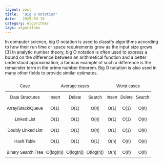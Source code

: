 ```yaml
---
layout: post
title:  "Big O notation"
date:   2025-03-19
category: Algorithms
tags: algorithms
---
```


In computer science, big O notation is used to classify algorithms according to how their run time or space requirements grow as the input size grows.[3] In analytic number theory, big O notation is often used to express a bound on the difference between an arithmetical function and a better understood approximation; a famous example of such a difference is the remainder term in the prime number theorem. Big O notation is also used in many other fields to provide similar estimates.

<style type="text/css">
.tg  {border-collapse:collapse;border-spacing:0;}
.tg td{border-style:solid;border-width:0px;font-family:Arial, sans-serif;font-size:14px;overflow:hidden;
  padding:10px 5px;word-break:normal;}
.tg th{border-style:solid;border-width:0px;font-family:Arial, sans-serif;font-size:14px;font-weight:normal;
  overflow:hidden;padding:10px 5px;word-break:normal;}
.tg .tg-zda1{border-color:inherit;font-family:Arial, Helvetica, sans-serif !important;;text-align:center;vertical-align:top}
</style>
<table class="tg">
<thead>
  <tr>
    <th class="tg-zda1">Case</th>
    <th class="tg-zda1" colspan="3">Average cases</th>
    <th class="tg-zda1" colspan="3">Worst cases</th>
  </tr>
</thead>
<tbody>
  <tr>
    <td class="tg-zda1">Data Structures</td>
    <td class="tg-zda1">Insert</td>
    <td class="tg-zda1">Delete</td>
    <td class="tg-zda1">Search</td>
    <td class="tg-zda1">Insert</td>
    <td class="tg-zda1">Delete</td>
    <td class="tg-zda1">Search</td>
  </tr>
  <tr>
    <td class="tg-zda1">Array/Stack/Queue</td>
    <td class="tg-zda1">O(1)</td>
    <td class="tg-zda1">O(1)</td>
    <td class="tg-zda1">O(n)</td>
    <td class="tg-zda1">O(1)</td>
    <td class="tg-zda1">O(1)</td>
    <td class="tg-zda1">O(n)</td>
  </tr>
  <tr>
    <td class="tg-zda1">Linked List</td>
    <td class="tg-zda1">O(1)</td>
    <td class="tg-zda1">O(1)</td>
    <td class="tg-zda1">O(n)</td>
    <td class="tg-zda1">O(1)</td>
    <td class="tg-zda1">O(1)</td>
    <td class="tg-zda1">O(n)</td>
  </tr>
  <tr>
    <td class="tg-zda1">Doubly Linked List</td>
    <td class="tg-zda1">O(1)</td>
    <td class="tg-zda1">O(1)</td>
    <td class="tg-zda1">O(n)</td>
    <td class="tg-zda1">O(1)</td>
    <td class="tg-zda1">O(1)</td>
    <td class="tg-zda1">O(n)</td>
  </tr>
  <tr>
    <td class="tg-zda1">Hash Table</td>
    <td class="tg-zda1">O(1)</td>
    <td class="tg-zda1">O(1)</td>
    <td class="tg-zda1">O(1)</td>
    <td class="tg-zda1">O(n)</td>
    <td class="tg-zda1">O(n)</td>
    <td class="tg-zda1">O(n)</td>
  </tr>
  <tr>
    <td class="tg-zda1">Binary Search Tree</td>
    <td class="tg-zda1">O(log(n))</td>
    <td class="tg-zda1">O(log(n))</td>
    <td class="tg-zda1">O(log(n))</td>
    <td class="tg-zda1">O(n)</td>
    <td class="tg-zda1">O(n)</td>
    <td class="tg-zda1">O(n)</td>
  </tr>
</tbody>
</table>
